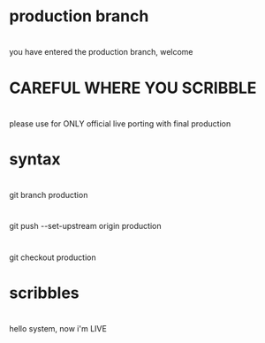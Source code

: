 
# production branch
#
you have entered the production branch, welcome
#
# CAREFUL WHERE YOU SCRIBBLE
#
please use for ONLY official live porting with final production
#
# syntax
#
git branch production
#
git push --set-upstream origin production
#
git checkout production
#
#
#
#
#
# scribbles
#
hello system, now i'm LIVE
